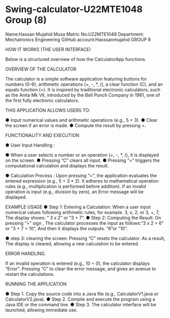 # Swing-calculator-U22MTE1048 Group (8)
Name:Hassan Mujahid Musa
Matric No:U22MTE1048
Department: Mechatronics Engineering 
GitHub account:Hasssanmujahid
GROUP 8


HOW IT WORKS (THE USER INTERFACE)

Below is a structured overview of how the CalculatorApp functions.

OVERVIEW OF THE CALCULATOR

The calculator is a simple software application featuring buttons for numbers (0-9), arithmetic operations (+, -, *, /), a clear function (C), and an equals function (=). It is inspired by traditional electronic calculators, such as the Anita Mk VII, introduced by the Bell Punch Company in 1961, one of the first fully electronic calculators.

THIS APPLICATION ALLOWS USERS TO:

● Input numerical values and arithmetic operations (e.g., 5 + 3).
● Clear the screen if an error is made.
● Compute the result by pressing =.

FUNCTIONALITY AND EXECUTION

● User Input Handling :

● When a user selects a number or an operation (+, -, *, /), it is displayed on the screen.
● Pressing “C” clears all input.
● Pressing “=” triggers the computational calculation and displays the result.

● Calculation Process : Upon pressing “=”, the application evaluates the entered expression (e.g., 5 + 3 * 2). It adheres to mathematical operation rules (e.g., multiplication is performed before addition). If an invalid operation is input (e.g., division by zero), an Error message will be displayed.

EXAMPLE USAGE
● Step 1: Entering a Calculation: When a user input numerical values following arithmetic rules, for example. 3, x, 2, or 3, +, 7, The display shows: “ 3 x 2” or “3 + 7”.
● Step 2: Computing the Result: On pressing “=” sign , The calculator processes the input as follows:“3 x 2 = 6” or “3 + 7 = 10”, And then it displays the outputs. “6”or ”10”.

● step 3: clearing the screen:
Pressing “C” resets the calculator. As a result, The display is cleared, allowing a new calculation to be entered.

ERROR HANDLING.

If an invalid operation is entered (e.g., 10 ÷ 0), the calculator displays “Error”. Pressing “C” to clear the error message, and gives an avenue to restart the calculations.

RUNNING THE APPLICATION

● Step 1. Copy the source code into a Java file (e.g., CalculatorV1.java or CalculatorV2.java).
● Step 2. Compile and execute the program using a Java IDE or the command line.
● Step 3. The calculator interface will be launched, allowing immediate use.

